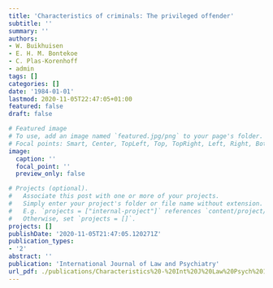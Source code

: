 ```yaml
---
title: 'Characteristics of criminals: The privileged offender'
subtitle: ''
summary: ''
authors:
- W. Buikhuisen
- E. H. M. Bontekoe
- C. Plas-Korenhoff
- admin
tags: []
categories: []
date: '1984-01-01'
lastmod: 2020-11-05T22:47:05+01:00
featured: false
draft: false

# Featured image
# To use, add an image named `featured.jpg/png` to your page's folder.
# Focal points: Smart, Center, TopLeft, Top, TopRight, Left, Right, BottomLeft, Bottom, BottomRight.
image:
  caption: ''
  focal_point: ''
  preview_only: false

# Projects (optional).
#   Associate this post with one or more of your projects.
#   Simply enter your project's folder or file name without extension.
#   E.g. `projects = ["internal-project"]` references `content/project/deep-learning/index.md`.
#   Otherwise, set `projects = []`.
projects: []
publishDate: '2020-11-05T21:47:05.120271Z'
publication_types:
- '2'
abstract: ''
publication: 'International Journal of Law and Psychiatry'
url_pdf: ./publications/Characteristics%20-%20Int%20J%20Law%20Psych%201984.pdf
---
```


